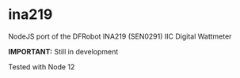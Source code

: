 # ina219
NodeJS port of the DFRobot INA219 (SEN0291) IIC Digital Wattmeter

**IMPORTANT:** Still in development

Tested with Node 12